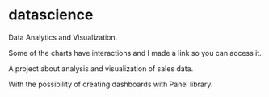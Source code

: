 # datascience
Data Analytics and Visualization.

Some of the charts have interactions and I made a link so you can access it.

A project about analysis and visualization of sales data.

With the possibility of creating dashboards with Panel library.
